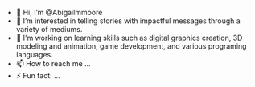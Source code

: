 - 👋 Hi, I’m @Abigailmmoore
- 👀 I’m interested in telling stories with impactful messages through a variety of mediums.
- 🌱 I'm working on learning skills such as digital graphics creation, 3D modeling and animation, game development, and various programing languages. 
- 📫 How to reach me ...
- ⚡ Fun fact: ...

<!---
Abigailmmoore/Abigailmmoore is a ✨ special ✨ repository because its `README.md` (this file) appears on your GitHub profile.
You can click the Preview link to take a look at your changes.
--->
